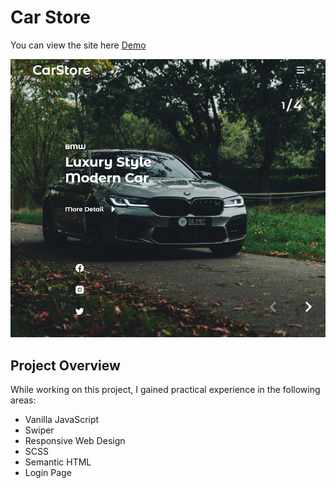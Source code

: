 # Car Store
You can view the site here
[Demo](https://ummahanakcancarstore.netlify.app/#)

![image](./images/carStore.png)

## Project Overview
While working on this project, I gained practical experience in the following areas:
- Vanilla JavaScript
- Swiper
- Responsive Web Design
- SCSS
- Semantic HTML
- Login Page 

